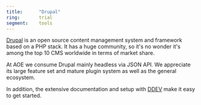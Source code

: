 ```yaml
---
title:      "Drupal"
ring:       trial
segment:    tools
---
```


[Drupal](https://www.drupal.org/) is an open source content management system and framework based on a PHP stack.
It has a huge community, so it's no wonder it's among the top 10 CMS worldwide in terms of market share.

At AOE we consume Drupal mainly headless via JSON API. We appreciate its large feature set and mature plugin system as well as the general ecosystem.

In addition, the extensive documentation and setup with [DDEV](/tools/ddev/) make it easy to get started.
